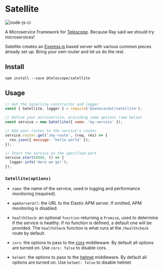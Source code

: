 # Satellite

![node-js-ci](https://github.com/Seneca-CDOT/satellite/workflows/node-js-ci/badge.svg)

A Microservice Framework for [Telescope](https://github.com/Seneca-CDOT/telescope).
Because Ray said we should try microservices!

Satellite creates an [Express.js](http://expressjs.com/) based server with
various common pieces already set up. Bring your own router and let us do the rest.

## Install

```
npm install --save @telescope/satellite
```

## Usage

```js
// Get the Satellite constructor and logger
const { Satellite, logger } = require('@senecacdot/satellite');

// Define your microservice, providing some options (see below)
const service = new Satellite({ name: 'my-service' });

// Add your routes to the service's router
service.router.get('/my-route', (req, res) => {
  res.json({ message: 'hello world' });
});

// Start the service on the specified port
service.start(8888, () => {
  logger.info('Here we go!');
});
```

### `Satellite(options)`

- `name`: the name of the service, used in logging and performance monitoring (required).

- `apmServerUrl`: the URL to the Elastic APM server. If omitted, APM monitoring is disabled.

- `healthCheck`: an optional `function` returning a `Promise`, used to determine if the service is healthy. If no function is defined, a default one will be provided. The `healthCheck` function is what runs at the `/healthcheck` route by default.

- `cors`: the options to pass to the [cors](https://www.npmjs.com/package/cors) middleware. By default all options are turned on. Use `cors: false` to disable cors.

- `helmet`: the options to pass to the [helmet](https://www.npmjs.com/package/helmet) middleware. By default all options are turned on. Use `helmet: false` to disable helmet.
